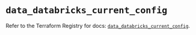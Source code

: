 # `data_databricks_current_config`

Refer to the Terraform Registry for docs: [`data_databricks_current_config`](https://registry.terraform.io/providers/databricks/databricks/1.76.0/docs/data-sources/current_config).
